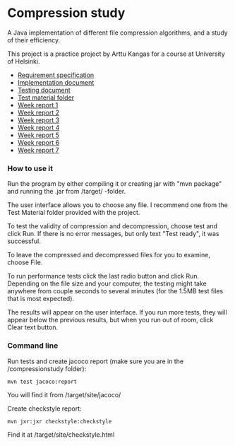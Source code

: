 # Compression study

A Java implementation of different file compression algorithms, and a study of their efficiency.

This project is a practice project by Arttu Kangas for a course at University of Helsinki.

+ [Requirement specification](https://github.com/ShootingStar91/compressionstudy/blob/master/documentation/requirementspecification.md)
+ [Implementation document](https://github.com/ShootingStar91/compressionstudy/blob/master/documentation/implementation.md)
+ [Testing document](https://github.com/ShootingStar91/compressionstudy/blob/master/documentation/testing.md)
+ [Test material folder](https://github.com/ShootingStar91/compressionstudy/blob/master/compressionstudy/Test%20material/)
+ [Week report 1](https://github.com/ShootingStar91/compressionstudy/blob/master/documentation/weekreport1.md)
+ [Week report 2](https://github.com/ShootingStar91/compressionstudy/blob/master/documentation/weekreport2.md)
+ [Week report 3](https://github.com/ShootingStar91/compressionstudy/blob/master/documentation/weekreport3.md)
+ [Week report 4](https://github.com/ShootingStar91/compressionstudy/blob/master/documentation/weekreport4.md)
+ [Week report 5](https://github.com/ShootingStar91/compressionstudy/blob/master/documentation/weekreport5.md)
+ [Week report 6](https://github.com/ShootingStar91/compressionstudy/blob/master/documentation/weekreport6.md)
+ [Week report 7](https://github.com/ShootingStar91/compressionstudy/blob/master/documentation/weekreport7.md)

### How to use it

Run the program by either compiling it or creating jar with "mvn package" and running the .jar from /target/ -folder.

The user interface allows you to choose any file. I recommend one from the Test Material folder provided with the project.

To test the validity of compression and decompression, choose test and click Run. If there is no error messages, but only text "Test ready", it was successful.

To leave the compressed and decompressed files for you to examine, choose File.

To run performance tests click the last radio button and click Run. Depending on the file size and your computer, the testing might take anywhere from couple seconds to several minutes (for the 1.5MB test files that is most expected).

The results will appear on the user interface. If you run more tests, they will appear below the previous results, but when you run out of room, click Clear text button.

### Command line

Run tests and create jacoco report (make sure you are in the /compressionstudy folder):

```
mvn test jacoco:report
```

You will find it from /target/site/jacoco/

Create checkstyle report:
```
mvn jxr:jxr checkstyle:checkstyle
```

Find it at /target/site/checkstyle.html

